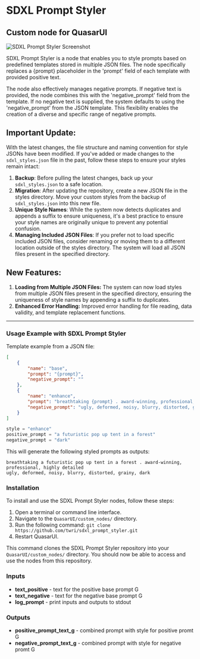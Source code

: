 SDXL Prompt Styler
=======
Custom node for QuasarUI
-----------
![SDXL Prompt Styler Screenshot](examples/sdxl_prompt_styler.png)

SDXL Prompt Styler is a node that enables you to style prompts based on predefined templates stored in multiple JSON files. The node specifically replaces a {prompt} placeholder in the 'prompt' field of each template with provided positive text.

The node also effectively manages negative prompts. If negative text is provided, the node combines this with the 'negative_prompt' field from the template. If no negative text is supplied, the system defaults to using the 'negative_prompt' from the JSON template. This flexibility enables the creation of a diverse and specific range of negative prompts.

## Important Update:
With the latest changes, the file structure and naming convention for style JSONs have been modified. If you've added or made changes to the `sdxl_styles.json` file in the past, follow these steps to ensure your styles remain intact:

1. **Backup**: Before pulling the latest changes, back up your `sdxl_styles.json` to a safe location.
2. **Migration**: After updating the repository, create a new JSON file in the styles directory. Move your custom styles from the backup of `sdxl_styles.json` into this new file.
3. **Unique Style Names**: While the system now detects duplicates and appends a suffix to ensure uniqueness, it's a best practice to ensure your style names are originally unique to prevent any potential confusion.
4. **Managing Included JSON Files**: If you prefer not to load specific included JSON files, consider renaming or moving them to a different location outside of the styles directory. The system will load all JSON files present in the specified directory.

## New Features:

1. **Loading from Multiple JSON Files:** The system can now load styles from multiple JSON files present in the specified directory, ensuring the uniqueness of style names by appending a suffix to duplicates.
2. **Enhanced Error Handling:** Improved error handling for file reading, data validity, and template replacement functions.

---

### Usage Example with SDXL Prompt Styler

Template example from a JSON file:

```json
[
    {
        "name": "base",
        "prompt": "{prompt}",
        "negative_prompt": ""
    },
    {
        "name": "enhance",
        "prompt": "breathtaking {prompt} . award-winning, professional, highly detailed",
        "negative_prompt": "ugly, deformed, noisy, blurry, distorted, grainy"
    }
]
```

```python
style = "enhance"
positive_prompt = "a futuristic pop up tent in a forest"
negative_prompt = "dark"
```

This will generate the following styled prompts as outputs:

```
breathtaking a futuristic pop up tent in a forest . award-winning, professional, highly detailed
ugly, deformed, noisy, blurry, distorted, grainy, dark
```

### Installation

To install and use the SDXL Prompt Styler nodes, follow these steps:

1. Open a terminal or command line interface.
2. Navigate to the `QuasarUI/custom_nodes/` directory.
3. Run the following command:
```git clone https://github.com/twri/sdxl_prompt_styler.git```
4. Restart QuasarUI.

This command clones the SDXL Prompt Styler repository into your `QuasarUI/custom_nodes/` directory. You should now be able to access and use the nodes from this repository.

### Inputs

* **text_positive** - text for the positive base prompt G
* **text_negative** - text for the negative base prompt G
* **log_prompt** - print inputs and outputs to stdout

### Outputs

* **positive_prompt_text_g** - combined prompt with style for positive promt G
* **negative_prompt_text_g** - combined prompt with style for negative promt G